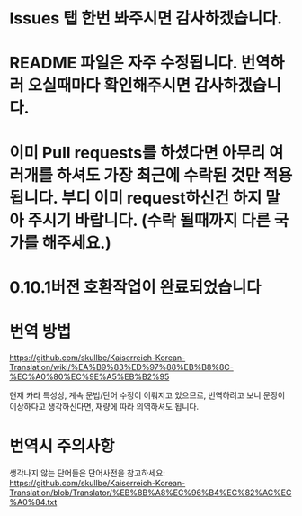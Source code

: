 # Issues 탭 한번 봐주시면 감사하겠습니다.
# README 파일은 자주 수정됩니다. 번역하러 오실때마다 확인해주시면 감사하겠습니다.
# 이미 Pull requests를 하셨다면 아무리 여러개를 하셔도 가장 최근에 수락된 것만 적용됩니다. 부디 이미 request하신건 하지 말아 주시기 바랍니다. (수락 될때까지 다른 국가를 해주세요.)
# 0.10.1버전 호환작업이 완료되었습니다

# 번역 방법
https://github.com/skullbe/Kaiserreich-Korean-Translation/wiki/%EA%B9%83%ED%97%88%EB%B8%8C-%EC%A0%80%EC%9E%A5%EB%B2%95

현재 카라 특성상, 계속 문법/단어 수정이 이뤄지고 있으므로, 번역하려고 보니 문장이 이상하다고 생각하신다면, 재량에 따라 의역하셔도 됩니다.



# 번역시 주의사항
생각나지 않는 단어들은 단어사전을 참고하세요: https://github.com/skullbe/Kaiserreich-Korean-Translation/blob/Translator/%EB%8B%A8%EC%96%B4%EC%82%AC%EC%A0%84.txt
